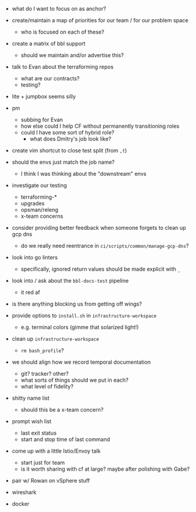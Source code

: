 - what do I want to focus on as anchor?
- create/maintain a map of priorities for our team / for our problem space
  - who is focused on each of these?
- create a matrix of bbl support
  - should we maintain and/or advertise this?
- talk to Evan about the terraforming repos
  - what are our contracts?
  - testing?
- lite + jumpbox seems silly
- pm
  - subbing for Evan
  - how else could I help CF without permanently transitioning roles
  - could I have some sort of hybrid role?
    - what does Dmitry's job look like?



- create vim shortcut to close test split (from `,t`)
- should the envs just match the job name?
  - I think I was thinking about the "downstream" envs
- investigate our testing
  - terraforming-\*
  - upgrades
  - opsman/releng
  - x-team concerns
- consider providing better feedback when someone forgets to clean up gcp dns
  - do we really need reentrance in `ci/scripts/common/manage-gcp-dns`?
- look into go linters
  - specifically, ignored return values should be made explicit with `_`
- look into / ask about the `bbl-docs-test` pipeline
  - it red af
- is there anything blocking us from getting off wings?
- provide options to `install.sh` in `infrastructure-workspace`
  - e.g. terminal colors (gimme that solarized light!)
- clean up `infrastructure-workspace`
  - `rm bash_profile`?
- we should align how we record temporal documentation
  - git? tracker? other?
  - what sorts of things should we put in each?
  - what level of fidelity?
- shitty name list
  - should this be a x-team concern?
- prompt wish list
  - last exit status
  - start and stop time of last command





- come up with a little Istio/Envoy talk
  - start just for team
  - is it worth sharing with cf at large? maybe after polishing with Gabe?
- pair w/ Rowan on vSphere stuff





- wireshark
- docker

